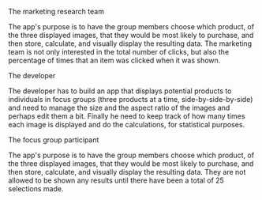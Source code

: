 The marketing research team

  The app's purpose is to have the group members choose which product, of the three displayed images, that they would be most likely to purchase, and then store, calculate, and visually display the resulting data.  The marketing team is not only interested in the total number of clicks, but also the percentage of times that an item was clicked when it was shown.




The developer

  The developer has to build an app that displays potential products to individuals in focus groups (three products at a time, side-by-side-by-side) and need to manage the size and the aspect ratio of the images and perhaps edit them a bit.  Finally he need to keep track of how many times each image is displayed and do the calculations, for statistical purposes.



The focus group participant

  The app's purpose is to have the group members choose which product, of the three displayed images, that they would be most likely to purchase, and then store, calculate, and visually display the resulting data.  They are not allowed to be shown any results until there have been a total of 25 selections made.
